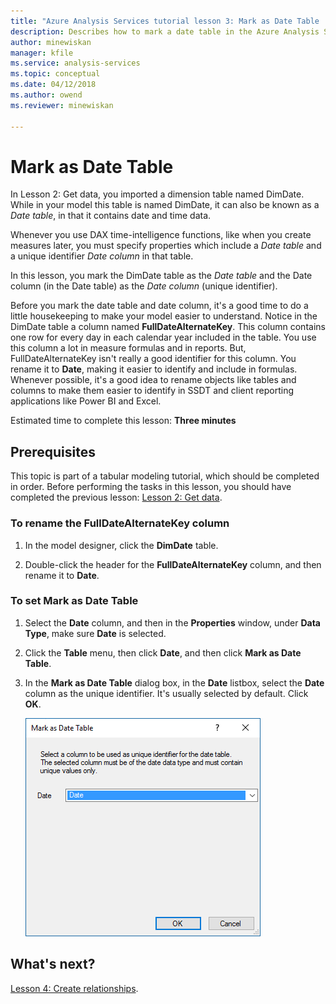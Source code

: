```yaml
---
title: "Azure Analysis Services tutorial lesson 3: Mark as Date Table | Microsoft Docs"
description: Describes how to mark a date table in the Azure Analysis Services tutorial project. 
author: minewiskan
manager: kfile
ms.service: analysis-services
ms.topic: conceptual
ms.date: 04/12/2018
ms.author: owend
ms.reviewer: minewiskan

---
```

# Mark as Date Table

In Lesson 2: Get data, you imported a dimension table named DimDate. While in your model this table is named DimDate, it can also be known as a *Date table*, in that it contains date and time data.  
  
Whenever you use DAX time-intelligence functions, like when you create measures later, you must specify properties which include a *Date table* and a unique identifier *Date column* in that table.
  
In this lesson, you mark the DimDate table as the *Date table* and the Date column (in the Date table) as the *Date column* (unique identifier).  

Before you mark the date table and date column, it's a good time to do a little housekeeping to make your model easier to understand. Notice in the DimDate table a column named **FullDateAlternateKey**. This column contains one row for every day in each calendar year included in the table. You use this column a lot in measure formulas and in reports. But, FullDateAlternateKey isn't really a good identifier for this column. You rename it to **Date**, making it easier to identify and include in formulas. Whenever possible, it's a good idea to rename objects like tables and columns to make them easier to identify in SSDT and client reporting applications like Power BI and Excel. 
  
Estimated time to complete this lesson: **Three minutes**  
  
## Prerequisites  
This topic is part of a tabular modeling tutorial, which should be completed in order. Before performing the tasks in this lesson, you should have completed the previous lesson: [Lesson 2: Get data](../tutorials/aas-lesson-2-get-data.md). 

### To rename the FullDateAlternateKey column

1.  In the model designer, click the **DimDate** table.

2.  Double-click the header for the **FullDateAlternateKey** column, and then rename it to **Date**.

  
### To set Mark as Date Table  
  
1.  Select the **Date** column, and then in the **Properties** window, under **Data Type**, make sure  **Date** is selected.  
  
2.  Click the **Table** menu, then click **Date**, and then click **Mark as Date Table**.  
  
3.  In the **Mark as Date Table** dialog box, in the **Date** listbox, select the **Date** column as the unique identifier. It's usually selected by default. Click **OK**. 

    ![aas-lesson3-date-table](../tutorials/media/aas-lesson3-date-table.png)
  

## What's next?
[Lesson 4: Create relationships](../tutorials/aas-lesson-4-create-relationships.md).
  
